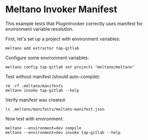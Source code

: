 # Meltano Invoker Manifest

This example tests that PluginInvoker correctly uses manifest for environment variable resolution.

First, let's set up a project with environment variables:

```shell
meltano add extractor tap-gitlab
```

Configure some environment variables:

```shell
meltano config tap-gitlab set projects "meltano/meltano"
```

Test without manifest (should auto-compile):

```shell
rm -rf .meltano/manifests
meltano invoke tap-gitlab --help
```

Verify manifest was created:

```shell
ls .meltano/manifests/meltano-manifest.json
```

Now test with environment:

```shell
meltano --environment=dev compile
meltano --environment=dev invoke tap-gitlab --help
```
